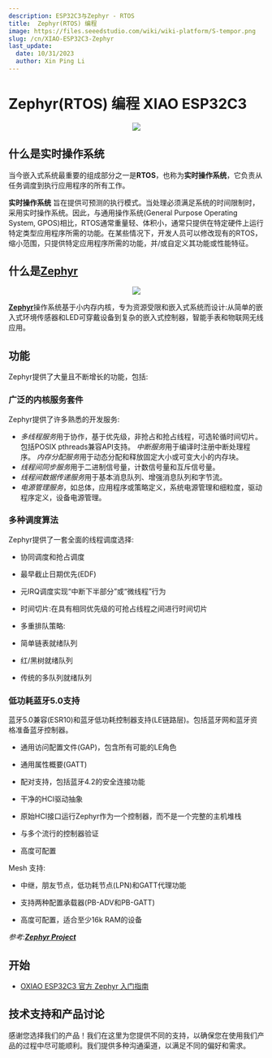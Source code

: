 ```yaml
---
description: ESP32C3与Zephyr - RTOS
title:  Zephyr(RTOS) 编程
image: https://files.seeedstudio.com/wiki/wiki-platform/S-tempor.png
slug: /cn/XIAO-ESP32C3-Zephyr
last_update:
  date: 10/31/2023
  author: Xin Ping Li
---
```


# Zephyr(RTOS) 编程 XIAO ESP32C3

<div align="center"><img width ="{600}" src="https://files.seeedstudio.com/wiki/xiao_topicpage/zephyr-esp32c3.png"/></div>

## 什么是实时操作系统

当今嵌入式系统最重要的组成部分之一是**RTOS**，也称为**实时操作系统**，它负责从任务调度到执行应用程序的所有工作。

**实时操作系统** 旨在提供可预测的执行模式。当处理必须满足系统的时间限制时，采用实时操作系统。因此，与通用操作系统(General Purpose Operating System, GPOS)相比，RTOS通常重量轻、体积小，通常只提供在特定硬件上运行特定类型应用程序所需的功能。在某些情况下，开发人员可以修改现有的RTOS，缩小范围，只提供特定应用程序所需的功能，并/或自定义其功能或性能特征。

## 什么是[Zephyr](https://www.zephyrproject.org/)

<div align="center"><img width ="{200}" src="https://files.seeedstudio.com/wiki/XIAO/Zephyr_logo.png"/></div>

[**Zephyr**](https://www.zephyrproject.org/)操作系统基于小内存内核，专为资源受限和嵌入式系统而设计:从简单的嵌入式环境传感器和LED可穿戴设备到复杂的嵌入式控制器，智能手表和物联网无线应用。

## 功能
Zephyr提供了大量且不断增长的功能，包括:

### 广泛的内核服务套件

Zephyr提供了许多熟悉的开发服务:

- *多线程服务*用于协作，基于优先级，非抢占和抢占线程，可选轮循时间切片。包括POSIX pthreads兼容API支持。
*中断服务*用于编译时注册中断处理程序。
*内存分配服务*用于动态分配和释放固定大小或可变大小的内存块。
- *线程间同步服务*用于二进制信号量，计数信号量和互斥信号量。
- *线程间数据传递服务*用于基本消息队列、增强消息队列和字节流。
- *电源管理服务*，如总体，应用程序或策略定义，系统电源管理和细粒度，驱动程序定义，设备电源管理。

### 多种调度算法

Zephyr提供了一套全面的线程调度选择:
- 协同调度和抢占调度

- 最早截止日期优先(EDF)

- 元IRQ调度实现“中断下半部分”或“微线程”行为

-  时间切片:在具有相同优先级的可抢占线程之间进行时间切片

- 多重排队策略:

- 简单链表就绪队列

- 红/黑树就绪队列

- 传统的多队列就绪队列

### 低功耗蓝牙5.0支持
蓝牙5.0兼容(ESR10)和蓝牙低功耗控制器支持(LE链路层)。包括蓝牙网和蓝牙资格准备蓝牙控制器。

- 通用访问配置文件(GAP)，包含所有可能的LE角色

- 通用属性概要(GATT)

- 配对支持，包括蓝牙4.2的安全连接功能

- 干净的HCI驱动抽象

- 原始HCI接口运行Zephyr作为一个控制器，而不是一个完整的主机堆栈

- 与多个流行的控制器验证

- 高度可配置

Mesh 支持:

- 中继，朋友节点，低功耗节点(LPN)和GATT代理功能

- 支持两种配置承载器(PB-ADV和PB-GATT)

- 高度可配置，适合至少16k RAM的设备

*参考:[**Zephyr Project**](https://docs.zephyrproject.org/latest/introduction/index.html#)*

## 开始

- [OXIAO ESP32C3 官方 Zephyr 入门指南](https://docs.zephyrproject.org/latest/boards/riscv/xiao_esp32c3/doc/index.html)

## 技术支持和产品讨论

感谢您选择我们的产品！我们在这里为您提供不同的支持，以确保您在使用我们产品的过程中尽可能顺利。我们提供多种沟通渠道，以满足不同的偏好和需求。

<div class="button_tech_support_container">
<a href="https://forum.seeedstudio.com/" class="button_forum"></a> 
<a href="https://www.seeedstudio.com/contacts" class="button_email"></a>
</div>

<div class="button_tech_support_container">
<a href="https://discord.gg/eWkprNDMU7" class="button_discord"></a> 
<a href="https://github.com/Seeed-Studio/wiki-documents/discussions/69" class="button_discussion"></a>
</div>